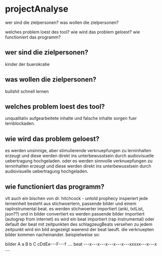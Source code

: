 # projectAnalyse

wer sind die zielpersonen?
was wollen die zielpersonen?

welches problem loest des tool?
wie wird das problem geloest?
wie functioniert das programm?


## wer sind die zielpersonen?
kinder der buerokratie

## was wollen die zielpersonen?
bullshit schnell lernen

## welches problem loest des tool?
unqualitativ aufgearbeitete inhalte und falsche inhalte sorgen fuer lernblockaden.

## wie wird das problem geloest?
es werden unsinnige, aber stimulierende verknuepfungen zu lerninhalten erzeugt und diese werden direkt ins unterbewusstsein durch audiovisuelle uebertragung hochgeladen.
oder
es werden sinnvolle verknuepfungen zu lerninhalten erzeugt und diese werden direkt ins unterbewusstsein durch audiovisuelle uebertragung hochgeladen.

## wie functioniert das programm?
vlt auch ein bischen von dr. hitchcock - untold prophecy insperiert
jede lerneinheit besteht aus stichwoertern, passende bilder und einem rapInstrumental beat.
es werden stichwoerter importiert (anki, txtList, json??) und in bilder convertiert
es werden passende bilder importiert (autogrep from internet)
es wird ein beat importiert (rap instrumental) oder default
der beat mit zeitpunkten des schlagzeugBeats versehen
zu jedem zeitpunkt wird ein bild angezeigt waerend der beat laeuft. die verknuepten bilder kommen nacheinander.
beispielweise so:

bilder     A   a   B   b   C   cDdEe---F---f ....
beat    ---x---x---x---x---x---xxxxx---x---x ....
    


